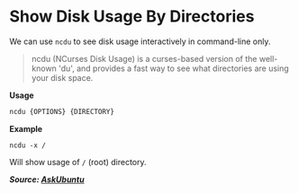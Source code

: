 # Show Disk Usage By Directories

We can use `ncdu` to see disk usage interactively in command-line only.

> ncdu (NCurses Disk Usage) is a curses-based version of the well-known 'du', and provides a fast way to see what directories are using your disk space.

**Usage**

```bash
ncdu {OPTIONS} {DIRECTORY}
```

**Example**

```
ncdu -x /
```

Will show usage of `/` (root) directory.

***Source: [AskUbuntu](https://askubuntu.com/a/305057)***
